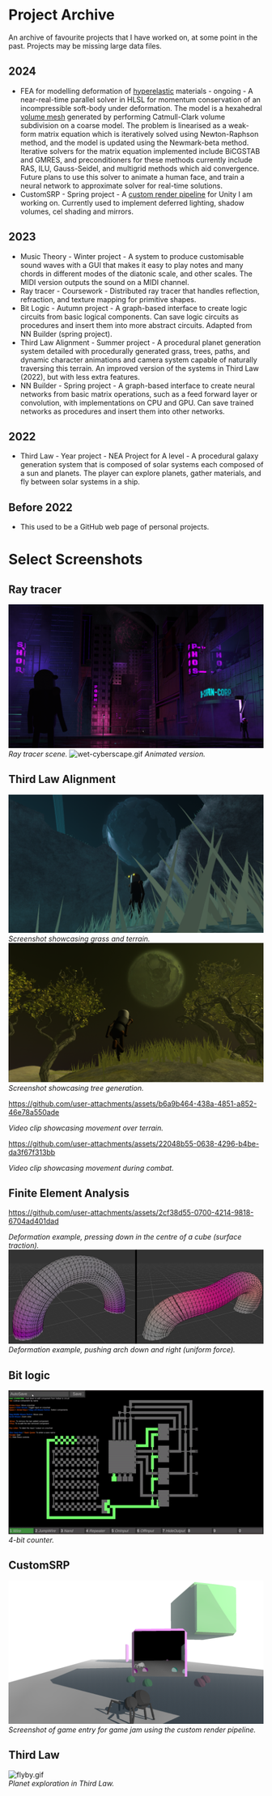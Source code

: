 # Project Archive
An archive of favourite projects that I have worked on, at some point in the past. Projects may be missing large data files.

## 2024
- FEA for modelling deformation of [hyperelastic](https://en.wikipedia.org/wiki/Hyperelastic_material) materials - ongoing - A near-real-time parallel solver in HLSL for momentum conservation of an incompressible soft-body under deformation. The model is a hexahedral [volume mesh](https://www.igpm.rwth-aachen.de/brakhage/VolMesh_Pre.pdf) generated by performing Catmull-Clark volume subdivision on a coarse model. The problem is linearised as a weak-form matrix equation which is iteratively solved using Newton-Raphson method, and the model is updated using the Newmark-beta method. Iterative solvers for the matrix equation implemented include BiCGSTAB and GMRES, and preconditioners for these methods currently include RAS, ILU, Gauss-Seidel, and multigrid methods which aid convergence. Future plans to use this solver to animate a human face, and train a neural network to approximate solver for real-time solutions.
- CustomSRP - Spring project - A [custom render pipeline](https://docs.unity3d.com/Manual/srp-custom.html) for Unity I am working on. Currently used to implement deferred lighting, shadow volumes, cel shading and mirrors.

## 2023
- Music Theory - Winter project - A system to produce customisable sound waves with a GUI that makes it easy to play notes and many chords in different modes of the diatonic scale, and other scales. The MIDI version outputs the sound on a MIDI channel.
- Ray tracer - Coursework - Distributed ray tracer that handles reflection, refraction, and texture mapping for primitive shapes.
- Bit Logic - Autumn project - A graph-based interface to create logic circuits from basic logical components. Can save logic circuits as procedures and insert them into more abstract circuits. Adapted from NN Builder (spring project).
- Third Law Alignment - Summer project - A procedural planet generation system detailed with procedurally generated grass, trees, paths, and dynamic character animations and camera system capable of naturally traversing this terrain. An improved version of the systems in Third Law (2022), but with less extra features.
- NN Builder - Spring project - A graph-based interface to create neural networks from basic matrix operations, such as a feed forward layer or convolution, with implementations on CPU and GPU. Can save trained networks as procedures and insert them into other networks.

## 2022
- Third Law - Year project - NEA Project for A level - A procedural galaxy generation system that is composed of solar systems each composed of a sun and planets. The player can explore planets, gather materials, and fly between solar systems in a ship.

## Before 2022
- This used to be a GitHub web page of personal projects.

# Select Screenshots

## Ray tracer

![wet-cyberscape.png](images/wet-cyberscape.png)
*Ray tracer scene.*
![wet-cyberscape.gif](images/wet-cyberscape.gif)
*Animated version.*

## Third Law Alignment

![wedge.png](images/wedge.png)
*Screenshot showcasing grass and terrain.*
![journey.png](images/journey.png)
*Screenshot showcasing tree generation.*

https://github.com/user-attachments/assets/b6a9b464-438a-4851-a852-46e78a550ade

*Video clip showcasing movement over terrain.*

https://github.com/user-attachments/assets/22048b55-0638-4296-b4be-da3f67f313bb

*Video clip showcasing movement during combat.*

## Finite Element Analysis

https://github.com/user-attachments/assets/2cf38d55-0700-4214-9818-6704ad401dad

*Deformation example, pressing down in the centre of a cube (surface traction).*
![torusdeform.png](images/torusdeform.png)
*Deformation example, pushing arch down and right (uniform force).*

## Bit logic

![counter.gif](images/counter.gif)<br/>
*4-bit counter.*

## CustomSRP

![mirrorshade.png](images/mirrorshade.png)
*Screenshot of game entry for game jam using the custom render pipeline.*

## Third Law

![flyby.gif](images/flyby.gif)<br/>
*Planet exploration in Third Law.*

